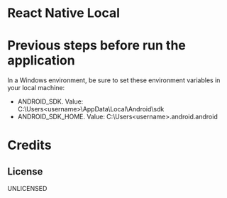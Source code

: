 # React Native Local

# Previous steps before run the application

In a Windows environment, be sure to set these environment variables in your local machine:

- ANDROID_SDK. Value: C:\Users\<username>\AppData\Local\Android\sdk
- ANDROID_SDK_HOME. Value: C:\Users\<username>\.android\.android

# Credits

License
----
UNLICENSED


